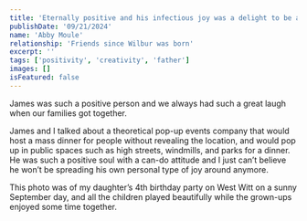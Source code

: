 ```yaml
---
title: 'Eternally positive and his infectious joy was a delight to be around'
publishDate: '09/21/2024'
name: 'Abby Moule'
relationship: 'Friends since Wilbur was born'
excerpt: ''
tags: ['positivity', 'creativity', 'father']
images: []
isFeatured: false
---
```


James was such a positive person and we always had such a great laugh when our families got together. 

James and I talked about a theoretical pop-up events company that would host a mass dinner for people without revealing the location, and would pop up in public spaces such as high streets, windmills, and parks for a dinner. He was such a positive soul with a can-do attitude and I just can’t believe he won’t be spreading his own personal type of joy around anymore. 

This photo was of my daughter’s 4th birthday party on West Witt on a sunny September day, and all the children played beautifully while the grown-ups enjoyed some time together.